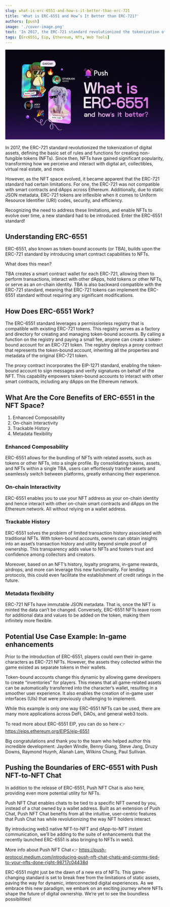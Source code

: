```yaml
---
slug: what-is-erc-6551-and-how-s-it-better-than-erc-721
title: 'What is ERC-6551 and How’s It Better than ERC-721?'
authors: [push]
image: './cover-image.png'
text: 'In 2017, the ERC-721 standard revolutionized the tokenization of digital assets, defining the basic set of rules and functions for creating non-fungible tokens (NFTs). Since then, NFTs have gained significant popularity, transforming how we perceive and interact with digital art, collectibles, virtual real estate, and more.'
tags: [Erc6551, Eip, Ethereum, Nft, Web Tools]
---
```


![Cover image of What is ERC-6551 and How’s It Better than ERC-721?](./cover-image.png)

<!--truncate-->

In 2017, the ERC-721 standard revolutionized the tokenization of digital assets, defining the basic set of rules and functions for creating non-fungible tokens (NFTs). Since then, NFTs have gained significant popularity, transforming how we perceive and interact with digital art, collectibles, virtual real estate, and more.

However, as the NFT space evolved, it became apparent that the ERC-721 standard had certain limitations. For one, the ERC-721 was not compatible with smart contracts and dApps across Ethereum. Additionally, due to static JSON metadata, ERC-721 tokens are inflexible when it comes to Uniform Resource Identifier (URI) codes, security, and efficiency.

Recognizing the need to address these limitations, and enable NFTs to evolve over time, a new standard had to be introduced. Enter the ERC-6551 standard!

## Understanding ERC-6551

ERC-6551, also known as token-bound accounts (or TBA), builds upon the ERC-721 standard by introducing smart contract capabilities to NFTs.

What does this mean?

TBA creates a smart contract wallet for each ERC-721, allowing them to perform transactions, interact with other dApps, hold tokens or other NFTs, or serve as an on-chain identity. TBA is also backward compatible with the ERC-721 standard, meaning that ERC-721 tokens can implement the ERC-6551 standard without requiring any significant modifications.

## How Does ERC-6551 Work?

The ERC-6551 standard leverages a permissionless registry that is compatible with existing ERC-721 tokens. This registry serves as a factory and directory for creating and managing token-bound accounts. By calling a function on the registry and paying a small fee, anyone can create a token-bound account for an ERC-721 token. The registry deploys a proxy contract that represents the token-bound account, inheriting all the properties and metadata of the original ERC-721 token.

The proxy contract incorporates the EIP-1271 standard, enabling the token-bound account to sign messages and verify signatures on behalf of the NFT. This capability empowers token-bound accounts to interact with other smart contracts, including any dApps on the Ethereum network.

## What Are the Core Benefits of ERC-6551 in the NFT Space?

1. Enhanced Composability
2. On-chain Interactivity
3. Trackable History
4. Metadata flexibility

### Enhanced Composability

ERC-6551 allows for the bundling of NFTs with related assets, such as tokens or other NFTs, into a single profile. By consolidating tokens, assets, and NFTs within a single TBA, users can effortlessly transfer assets and seamlessly switch between platforms, greatly enhancing their experience.

### On-chain Interactivity

ERC-6551 enables you to use your NFT address as your on-chain identity and hence interact with other on-chain smart contracts and dApps on the Ethereum network. All without relying on a wallet address.

### Trackable History

ERC-6551 solves the problem of limited transaction history associated with traditional NFTs. With token-bound accounts, owners can obtain insights into an asset’s transaction history and utility beyond simple proof of ownership. This transparency adds value to NFTs and fosters trust and confidence among collectors and creators.

Moreover, based on an NFT’s history, loyalty programs, in-game rewards, airdrops, and more can leverage this new functionality. For lending protocols, this could even facilitate the establishment of credit ratings in the future.

### Metadata flexibility

ERC-721 NFTs have immutable JSON metadata. That is, once the NFT is minted the data can’t be changed. Conversely, ERC-6551 NFTs leave room for additional data and values to be added on the token, making them infinitely more flexible.

## Potential Use Case Example: In-game enhancements

Prior to the introduction of ERC-6551, players could own their in-game characters as ERC-721 NFTs. However, the assets they collected within the game existed as separate tokens in their wallets.

Token-bound accounts change this dynamic by allowing game developers to create “inventories” for players. This means that all game-related assets can be automatically transferred into the character’s wallet, resulting in a smoother user experience. It also enables the creation of in-game user interfaces (UIs) that were previously challenging to implement.

While this example is only one way ERC-6551 NFTs can be used, there are many more applications across DeFi, DAOs, and general web3 tools.

To read more about ERC-6551 EIP, you can do so here 👉 https://eips.ethereum.org/EIPS/eip-6551

Big congratulations and thank you to the team who helped author this incredible development: Jayden Windle, Benny Giang, Steve Jang, Druzy Downs, Raymond Huynh, Alanah Lam, Wilkins Chung, Paul Sullivan.

## Pushing the Boundaries of ERC-6551 with Push NFT-to-NFT Chat

In addition to the release of ERC-6551, Push NFT Chat is also here, providing even more potential utility for NFTs.

Push NFT Chat enables chats to be tied to a specific NFT owned by you, instead of a chat owned by a wallet address. Built as an extension of Push Chat, Push NFT Chat benefits from all the intuitive, user-centric features that Push Chat has while revolutionizing the way NFT holders interact.

By introducing web3 native NFT-to-NFT and dApp-to-NFT instant communication, we’ll be adding to the suite of enhancements that the recently launched ERC-6551 is also bringing to NFTs in web3.

More info about Push NFT Chat 👉 https://push-protocol.medium.com/introducing-push-nft-chat-chats-and-comms-tied-to-your-nfts-done-right-98717c04438d

ERC-6551 might just be the dawn of a new era of NFTs. This game-changing standard is set to break free from the limitations of static assets, paving the way for dynamic, interconnected digital experiences. As we embrace this new paradigm, we embark on an exciting journey where NFTs shape the future of digital ownership. We’re yet to see the boundless possibilities!
